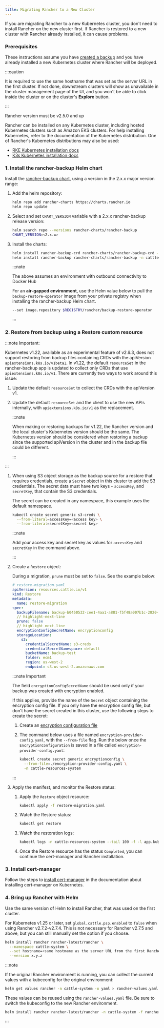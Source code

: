 ```yaml
---
title: Migrating Rancher to a New Cluster
---
```


If you are migrating Rancher to a new Kubernetes cluster, you don't need to install Rancher on the new cluster first. If Rancher is restored to a new cluster with Rancher already installed, it can cause problems.

### Prerequisites

These instructions assume you have [created a backup](back-up-rancher.md) and you have already installed a new Kubernetes cluster where Rancher will be deployed.

:::caution

It is required to use the same hostname that was set as the server URL in the first cluster. If not done, downstream clusters will show as unavailable in the cluster management page of the UI, and you won't be able to click inside the cluster or on the cluster's <b>Explore</b> button.

:::

Rancher version must be v2.5.0 and up

Rancher can be installed on any Kubernetes cluster, including hosted Kubernetes clusters such as Amazon EKS clusters. For help installing Kubernetes, refer to the documentation of the Kubernetes distribution. One of Rancher's Kubernetes distributions may also be used:

- [RKE Kubernetes installation docs](https://rancher.com/docs/rke/latest/en/installation/)
- [K3s Kubernetes installation docs](https://rancher.com/docs/k3s/latest/en/installation/)

### 1. Install the rancher-backup Helm chart
Install the [rancher-backup chart](https://github.com/rancher/backup-restore-operator/tags), using a version in the 2.x.x major version range:

  1. Add the helm repository:

     ```bash
     helm repo add rancher-charts https://charts.rancher.io
     helm repo update
     ```

  1. Select and set `CHART_VERSION` variable with a 2.x.x rancher-backup release version:
     ```bash
     helm search repo --versions rancher-charts/rancher-backup
     CHART_VERSION=<2.x.x>
     ```

  1. Install the charts:
     ```bash
     helm install rancher-backup-crd rancher-charts/rancher-backup-crd -n cattle-resources-system --create-namespace --version $CHART_VERSION
     helm install rancher-backup rancher-charts/rancher-backup -n cattle-resources-system --version $CHART_VERSION
     ```

     :::note

     The above assumes an environment with outbound connectivity to Docker Hub

     For an **air-gapped environment**, use the Helm value below to pull the `backup-restore-operator` image from your private registry when installing the rancher-backup Helm chart.

     ```bash
     --set image.repository $REGISTRY/rancher/backup-restore-operator
     ```

     :::

### 2. Restore from backup using a Restore custom resource

:::note Important:

Kubernetes v1.22, available as an experimental feature of v2.6.3, does not support restoring from backup files containing CRDs with the apiVersion `apiextensions.k8s.io/v1beta1`. In v1.22, the default `resourceSet` in the rancher-backup app is updated to collect only CRDs that use `apiextensions.k8s.io/v1`. There are currently two ways to work around this issue:

1. Update the default `resourceSet` to collect the CRDs with the apiVersion v1.
1. Update the default `resourceSet` and the client to use the new APIs internally, with `apiextensions.k8s.io/v1` as the replacement.

    :::note

    When making or restoring backups for v1.22, the Rancher version and the local cluster's Kubernetes version should be the same. The Kubernetes version should be considered when restoring a backup since the supported apiVersion in the cluster and in the backup file could be different.

    :::

:::

1. When using S3 object storage as the backup source for a restore that requires credentials, create a `Secret` object in this cluster to add the S3 credentials. The secret data must have two keys - `accessKey`, and `secretKey`, that contain the S3 credentials.

   The secret can be created in any namespace, this example uses the default namespace.

   ```bash
   kubectl create secret generic s3-creds \
     --from-literal=accessKey=<access key> \
     --from-literal=secretKey=<secret key>
   ```

   :::note

   Add your access key and secret key as values for `accessKey` and `secretKey` in the command above.

   :::

1. Create a `Restore` object:

   During a migration, `prune` must be set to `false`. See the example below:

   ```yaml
   # restore-migration.yaml
   apiVersion: resources.cattle.io/v1
   kind: Restore
   metadata:
     name: restore-migration
   spec:
     backupFilename: backup-b0450532-cee1-4aa1-a881-f5f48a007b1c-2020-09-15T07-27-09Z.tar.gz
     // highlight-next-line
     prune: false
     // highlight-next-line
     encryptionConfigSecretName: encryptionconfig
     storageLocation:
       s3:
         credentialSecretName: s3-creds
         credentialSecretNamespace: default
         bucketName: backup-test
         folder: ecm1
         region: us-west-2
         endpoint: s3.us-west-2.amazonaws.com
   ```

   :::note Important

   The field `encryptionConfigSecretName` should be used only if your backup was created with encryption enabled.

   If this applies, provide the name of the `Secret` object containing the encryption config file. If you only have the encryption config file, but don't have the secret created in this cluster, use the following steps to create the secret:

   1. Create an [encryption configuration file](../../../reference-guides/backup-restore-configuration/backup-configuration.md#encryption)
   1. The command below uses a file named `encryption-provider-config.yaml`, with the `--from-file` flag. Run the below once the `EncryptionConfiguration` is saved in a file called `encryption-provider-config.yaml`:

      ```bash
      kubectl create secret generic encryptionconfig \
        --from-file=./encryption-provider-config.yaml \
        -n cattle-resources-system
      ```

   :::

1. Apply the manifest, and monitor the Restore status:
   1. Apply the `Restore` object resource:

      ```bash
      kubectl apply -f restore-migration.yaml
      ```

   1. Watch the Restore status:
      ```bash
      kubectl get restore
      ```

   1. Watch the restoration logs:
      ```bash
      kubectl logs -n cattle-resources-system --tail 100 -f -l app.kubernetes.io/instance=rancher-backup
      ```

   1. Once the Restore resource has the status `Completed`, you can continue the cert-manager and Rancher installation.

### 3. Install cert-manager

Follow the steps to [install cert-manager](../../../pages-for-subheaders/install-upgrade-on-a-kubernetes-cluster.md#4-install-cert-manager) in the documentation about installing cert-manager on Kubernetes.

### 4. Bring up Rancher with Helm

Use the same version of Helm to install Rancher, that was used on the first cluster.

For Kubernetes v1.25 or later, set `global.cattle.psp.enabled` to `false` when using Rancher v2.7.2-v2.7.4. This is not necessary for Rancher v2.7.5 and above, but you can still manually set the option if you choose.

```bash
helm install rancher rancher-latest/rancher \
  --namespace cattle-system \
  --set hostname=<same hostname as the server URL from the first Rancher server> \
  --version x.y.z
```

:::note

If the original Rancher environment is running, you can collect the current values with a kubeconfig for the original environment:

```bash
helm get values rancher -n cattle-system -o yaml > rancher-values.yaml
```

These values can be reused using the `rancher-values.yaml` file. Be sure to switch the kubeconfig to the new Rancher environment.

```bash
helm install rancher rancher-latest/rancher -n cattle-system -f rancher-values.yaml --version x.y.z
```

:::